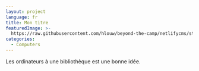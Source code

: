 ```yaml
---
layout: project
language: fr
title: Mon titre
featuredImage: >-
  https://raw.githubusercontent.com/hlouw/beyond-the-camp/netlifycms/static/img/library_square.jpg
categories:
  - Computers
---
```

Les ordinateurs à une bibliothèque est une bonne idée.